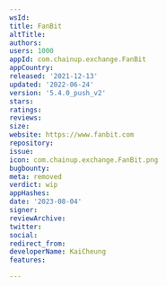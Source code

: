 ```yaml
---
wsId: 
title: FanBit
altTitle: 
authors: 
users: 1000
appId: com.chainup.exchange.FanBit
appCountry: 
released: '2021-12-13'
updated: '2022-06-24'
version: '5.4.0_push_v2'
stars: 
ratings: 
reviews: 
size: 
website: https://www.fanbit.com
repository: 
issue: 
icon: com.chainup.exchange.FanBit.png
bugbounty: 
meta: removed
verdict: wip
appHashes: 
date: '2023-08-04'
signer: 
reviewArchive: 
twitter: 
social: 
redirect_from: 
developerName: KaiCheung
features: 

---
```


